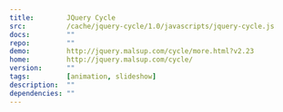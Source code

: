 ```yaml
---
title:        JQuery Cycle
src:          /cache/jquery-cycle/1.0/javascripts/jquery-cycle.js
docs:         ""
repo:         ""
demo:         http://jquery.malsup.com/cycle/more.html?v2.23
home:         http://jquery.malsup.com/cycle/
version:      ""
tags:         [animation, slideshow]
description:  ""
dependencies: ""
---
```


